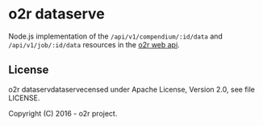 # o2r dataserve

Node.js implementation of the `/api/v1/compendium/:id/data` and `/api/v1/job/:id/data` resources in the [o2r web api](http://o2r.info/o2r-web-api).

## License

o2r dataservdataservecensed under Apache License, Version 2.0, see file LICENSE.

Copyright (C) 2016 - o2r project.
